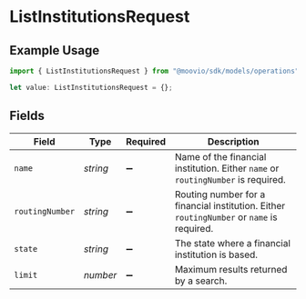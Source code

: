 # ListInstitutionsRequest

## Example Usage

```typescript
import { ListInstitutionsRequest } from "@moovio/sdk/models/operations";

let value: ListInstitutionsRequest = {};
```

## Fields

| Field                                                                                     | Type                                                                                      | Required                                                                                  | Description                                                                               |
| ----------------------------------------------------------------------------------------- | ----------------------------------------------------------------------------------------- | ----------------------------------------------------------------------------------------- | ----------------------------------------------------------------------------------------- |
| `name`                                                                                    | *string*                                                                                  | :heavy_minus_sign:                                                                        | Name of the financial institution. Either `name` or `routingNumber` is required.          |
| `routingNumber`                                                                           | *string*                                                                                  | :heavy_minus_sign:                                                                        | Routing number for a financial institution. Either `routingNumber` or `name` is required. |
| `state`                                                                                   | *string*                                                                                  | :heavy_minus_sign:                                                                        | The state where a financial institution is based.                                         |
| `limit`                                                                                   | *number*                                                                                  | :heavy_minus_sign:                                                                        | Maximum results returned by a search.                                                     |